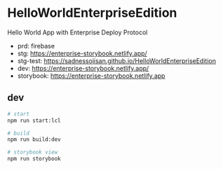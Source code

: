 # HelloWorldEnterpriseEdition

Hello World App with Enterprise Deploy Protocol

- prd: firebase
- stg: https://enterprise-storybook.netlify.app/
- stg-test: https://sadnessojisan.github.io/HelloWorldEnterpriseEdition
- dev: https://enterprise-storybook.netlify.app/
- storybook: https://enterprise-storybook.netlify.app

## dev

```sh
# start
npm run start:lcl

# build
npm run build:dev

# storybook view
npm run storybook
```
